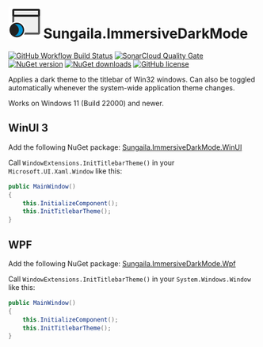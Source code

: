 # ![ImmersiveDarkMode Logo](https://raw.githubusercontent.com/sungaila/ImmersiveDarkMode/master/etc/Icon_64.png) Sungaila.ImmersiveDarkMode

[![GitHub Workflow Build Status](https://img.shields.io/github/actions/workflow/status/sungaila/PDFtoImage/dotnet.yml?event=push&style=flat-square&logo=github&logoColor=white)](https://github.com/sungaila/PDFtoImage/actions/workflows/dotnet.yml)
[![SonarCloud Quality Gate](https://img.shields.io/sonar/quality_gate/sungaila_ImmersiveDarkMode?server=https%3A%2F%2Fsonarcloud.io&style=flat-square)](https://sonarcloud.io/dashboard?id=sungaila_ImmersiveDarkMode)
[![NuGet version](https://img.shields.io/nuget/v/Sungaila.ImmersiveDarkMode.svg?style=flat-square)](https://www.nuget.org/packages/Sungaila.ImmersiveDarkMode/)
[![NuGet downloads](https://img.shields.io/nuget/dt/Sungaila.ImmersiveDarkMode.svg?style=flat-square)](https://www.nuget.org/packages/Sungaila.ImmersiveDarkMode/)
[![GitHub license](https://img.shields.io/github/license/sungaila/ImmersiveDarkMode?style=flat-square)](https://github.com/sungaila/ImmersiveDarkMode/blob/master/LICENSE)

Applies a dark theme to the titlebar of Win32 windows. Can also be toggled automatically whenever the system-wide application theme changes.

Works on Windows 11 (Build 22000) and newer.

## WinUI 3
Add the following NuGet package: [Sungaila.ImmersiveDarkMode.WinUI](https://www.nuget.org/packages/Sungaila.ImmersiveDarkMode.WinUI/)

Call `WindowExtensions.InitTitlebarTheme()` in your `Microsoft.UI.Xaml.Window` like this:
```csharp
public MainWindow()
{
    this.InitializeComponent();
    this.InitTitlebarTheme();
}
```

## WPF
Add the following NuGet package: [Sungaila.ImmersiveDarkMode.Wpf](https://www.nuget.org/packages/Sungaila.ImmersiveDarkMode.Wpf/)

Call `WindowExtensions.InitTitlebarTheme()` in your `System.Windows.Window` like this:
```csharp
public MainWindow()
{
    this.InitializeComponent();
    this.InitTitlebarTheme();
}
```